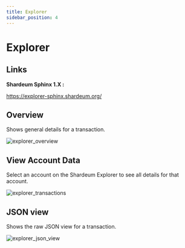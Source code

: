 ```yaml
---
title: Explorer
sidebar_position: 4
---
```


# Explorer

## Links

**Shardeum Sphinx 1.X :**

https://explorer-sphinx.shardeum.org/




## Overview

Shows general details for a transaction.

![explorer_overview](/img/explorer/explorerMain.png)


## View Account Data

Select an account on the Shardeum Explorer to see all details for that account.

![explorer_transactions](/img/explorer/transactions1.png)


## JSON view

Shows the raw JSON view for a transaction.

![explorer_json_view](/img/explorer/jsonview.png)

